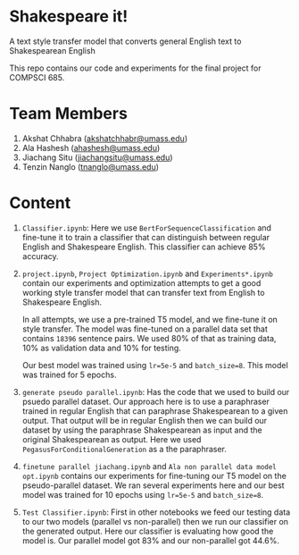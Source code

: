 # Shakespeare it!
A text style transfer model that converts general English text to Shakespearean English

This repo contains our code and experiments for the final project for COMPSCI 685.

# Team Members
1. Akshat Chhabra (akshatchhabr@umass.edu)
2. Ala Hashesh (ahashesh@umass.edu)
3. Jiachang Situ (jiachangsitu@umass.edu)
4. Tenzin Nanglo (tnanglo@umass.edu)

# Content

1. `Classifier.ipynb`: Here we use `BertForSequenceClassification` and fine-tune it to train a classifier that can distinguish between regular English and Shakespeare English. This classifier can achieve 85% accuracy.

2. `project.ipynb`, `Project Optimization.ipynb` and `Experiments*.ipynb` contain our experiments and optimization attempts to get a good working style transfer model that can transfer text from English to Shakespeare English.
   
   In all attempts, we use a pre-trained T5 model, and we fine-tune it on style transfer. The model was fine-tuned on a parallel data set that contains `18396` sentence pairs. We used 80% of that as training data, 10% as validation data and 10% for testing.

   Our best model was trained using `lr=5e-5` and `batch_size=8`. This model was trained for 5 epochs.
    

3. `generate pseudo parallel.ipynb`: Has the code that we used to build our psuedo parallel dataset. Our approach here is to use a paraphraser trained in regular English that can paraphrase Shakespearean to a given output. That output will be in regular English then we can build our dataset by using the paraphrase Shakespearean as input and the original Shakespearean as output. Here we used `PegasusForConditionalGeneration` as a the paraphraser.

4. `finetune parallel jiachang.ipynb` and `Ala non parallel data model opt.ipynb` contains our experiments for fine-tuning our T5 model on the pseudo-parallel dataset. We ran several experiments here and our best model was trained for 10 epochs using `lr=5e-5` and `batch_size=8`.

5. `Test Classifier.ipynb`: First in other notebooks we feed our testing data to our two models (parallel vs non-parallel) then we run our classifier on the generated output. Here our classifier is evaluating how good the model is. Our parallel model got 83% and our non-parallel got 44.6%.

